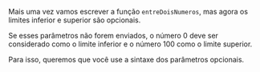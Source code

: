 Mais uma vez vamos escrever a função `entreDoisNumeros`, mas agora os limites inferior e superior são opcionais.

Se esses parâmetros não forem enviados, o número 0 deve ser considerado como o limite inferior e o número 100 como o limite superior.

Para isso, queremos que você use a sintaxe dos parâmetros opcionais.